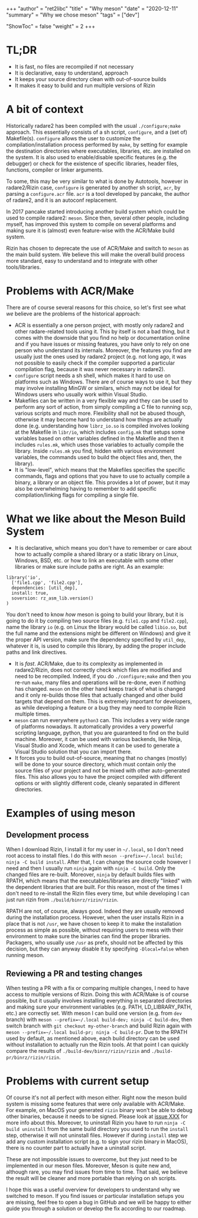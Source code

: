 +++
"author" = "ret2libc"
"title" = "Why meson"
"date" = "2020-12-11"
"summary" = "Why we chose meson"
"tags" = ["dev"]

"ShowToc" = false
"weight" = 2
+++

# TL;DR
- It is fast, no files are recompiled if not necessary
- It is declarative, easy to understand, approach
- It keeps your source directory clean with out-of-source builds
- It makes it easy to build and run multiple versions of Rizin

# A bit of context

Historically radare2 has been compiled with the usual `./configure;make`
approach. This essentially consists of a sh script, `configure`, and a (set
of) Makefile(s). `configure` allows the user to customize the
compilation/installation process performed by `make`, by setting for example
the destination directories where executables, libraries, etc. are
installed on the system. It is also used to enable/disable specific features
(e.g. the debugger) or check for the existence of specific libraries, header
files, functions, compiler or linker arguments.

To some, this may be very similar to what is done by Autotools, however in
radare2/Rizin case, `configure` is generated by another sh script, `acr`, by
parsing a `configure.acr` file. `acr` is a tool developed by pancake, the
author of radare2, and it is an autoconf replacement.

In 2017 pancake started introducing another build system which could be used
to compile radare2: `meson`. Since then, several other people, including
myself, has improved this system to compile on several platforms and making
sure it is (almost) even feature-wise with the ACR/Make build system.

Rizin has chosen to deprecate the use of ACR/Make and switch to `meson` as
the main build system. We believe this will make the overall build process
more standard, easy to understand and to integrate with other
tools/libraries.

# Problems with ACR/Make

There are of course several reasons for this choice,
so let's first see what *we* believe are the problems of the historical
approach:

- ACR is essentially a one person project, with mostly only radare2 and other
radare-related tools using it. This by itself is not a bad thing, but it
comes with the downside that you find no help or documentation online and if
you have issues or missing features, you have only to rely on one person who
understand its internals. Moreover, the features you find are usually just
the ones used by radare2 project (e.g. not long ago, it was not possible to
easily check if the compiler supported a particular compilation flag, because
it was never necessary in radare2).
- `configure` script needs a sh shell, which makes it hard to use on
platforms such as Windows. There are of course ways to use it, but they may
involve installing MinGW or similars, which may not be ideal for Windows
users who usually work within Visual Studio.
- Makefiles can be written in a very flexible way and they can be used to
perform any sort of action, from simply compiling a C file to running scp,
various scripts and much more. Flexibility shall not be abused though,
otherwise it may become hard to understand how things are actually done (e.g.
understanding how `librz_io.so` is compiled involves looking at the Makefile
in `libr/io`, which includes `config.mk` that setups some variables based on
other variables defined in the Makefile and then it includes `rules.mk`,
which uses those variables to actually compile the library. Inside `rules.mk`
you find, hidden with various environment variables, the commands used to
build the object files and, then, the library).
- It is "low-level", which means that the Makefiles specifies the specific
commands, flags and options that you have to use to actually compile a
binary, a library or an object file. This provides a lot of power, but it may
also be overwhelming having to remember to add specific compilation/linking
flags for compiling a single file.

# What we like about the Meson Build System

- It is declarative, which means you don't have to remember or care about how
to actually compile a shared library or a static library on Linux, Windows,
BSD, etc. or how to link an executable with some other libraries or make sure
include paths are right. As an example:
```
library('io',
  ['file1.cpp', 'file2.cpp'],
  dependencies: [util_dep],
  install: true,
  soversion: rz_asm_lib.version()
)
```
You don't need to know *how* meson is going to build your library, but it is
going to do it by compiling two source files (e.g. `file1.cpp` and
`file2.cpp`), name the library `io` (e.g. on Linux the library would be
called `libio.so`, but the full name and the extensions might be different on
Windows) and give it the proper API version, make sure the dependency
specified by `util_dep`, whatever it is, is used to compile this library, by
adding the proper include paths and link directives.
- It is *fast*. ACR/Make, due to its complexity as implemented in
radare2/Rizin, does not correctly check which files are modified and need to
be recompiled. Indeed, if you do `./configure;make` and then you re-run
`make`, many files and operations will be re-done, even if nothing has
changed. `meson` on the other hand keeps track of what is changed and it only
re-builds those files that actually changed and other build targets that
depend on them. This is extremely important for developers, as while
developing a feature or a bug they may need to compile Rizin multiple times.
- `meson` can run everywhere `python3` can. This includes a very wide range
of platforms nowadays. It automatically provides a very powerful scripting
language, python, that you are guaranteed to find on the build machine.
Moreover, it can be used with various backends, like Ninja, Visual Studio and
Xcode, which means it can be used to generate a Visual Studio solution that
you can import there.
- It forces you to build out-of-source, meaning that no changes (mostly) will
be done to your source directory, which must contain only the source files of
your project and not be mixed with other auto-generated files. This also
allows you to have the project compiled with different options or with
slightly different code, cleanly separated in different directories.

# Examples of using meson

## Development process
When I download Rizin, I install it for my user in `~/.local`, so I don't need
root access to install files. I do this with `meson --prefix=~/.local build;
ninja -C build install`. After that, I can change the source code however I
need and then I usually run `ninja` again with `ninja -C build`. Only the
changed files are re-built. Moreover, `ninja` by default builds files with
RPATH, which means that the executables/libraries are directly "linked" with
the dependent libraries that are built. For this reason, most of the times I
don't need to re-install the Rizin files every time, but while developing I
can just run rizin from `./build/binrz/rizin/rizin`.

RPATH are not, of course, always good. Indeed they are usually removed during
the installation process. However, when the user installs Rizin in a place
that is not `/usr`, we have chosen to keep it to make the installation
process as simple as possible, without requiring users to mess with their
environment to make sure the binaries can find the proper libraries.
Packagers, who usually use `/usr` as prefx, should not be affected by this
decision, but they can anyway disable it by specifying `-Dlocal=false` when
running meson.

## Reviewing a PR and testing changes
When testing a PR with a fix or comparing multiple changes, I need to have
access to multiple versions of Rizin. Doing this with ACR/Make is of course
possible, but it usually involves installing everything in separated
directories and making sure your environment variables (e.g. PATH,
LD_LIBRARY_PATH, etc.) are correctly set. With meson I can build one version
(e.g. from `dev` branch) with `meson --prefix=~/.local build-dev; ninja -C
build-dev`, then switch branch with `git checkout my-other-branch` and build
Rizin again with `meson --prefix=~/.local build-pr; ninja -C build-pr`. Due
to the RPATH used by default, as mentioned above, each build directory can be
used without installation to actually run the Rizin tools. At that point I
can quickly compare the results of `./build-dev/binrz/rizin/rizin` and
`./build-pr/binrz/rizin/rizin`.

# Problems with current setup
Of course it's not all perfect with meson either. Right now the meson build
system is missing some features that were only available with ACR/Make. For
example, on MacOS your generated `rizin` binary won't be able to debug other
binaries, because it needs to be signed. Please look at [issue XXX]() for
more info about this. Moreover, to uninstall Rizin you have to run `ninja -C
build uninstall` from the same build directory you used to run the `install`
step, otherwise it will not uninstall files. However if during `install`
step we add any custom installation script (e.g. to sign your rizin binary in
MacOS), there is no counter part to actually have a uninstall script.

These are not impossible issues to overcome, but they just need to be
implemented in our meson files. Moreover, Meson is quite new and, although
rare, you may find issues from time to time. That said, we believe the result
will be cleaner and more portable than relying on sh scripts.

I hope this was a useful overview for developers to understand why we
switched to meson. If you find issues or particular installation setups you
are missing, feel free to open a bug in GitHub and we will be happy to either
guide you through a solution or develop the fix according to our roadmap.